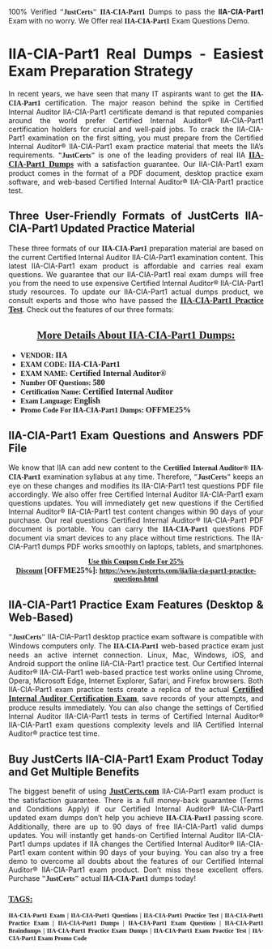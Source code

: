 <p style="text-align: justify;">100% Verified <span style="font-size:14px;"><span style="font-family:Georgia,serif;"><strong>"JustCerts"</strong></span></span> <span style="font-family:Georgia,serif;"><strong>IIA-CIA-Part1</strong></span> Dumps to pass the <strong>IIA-CIA-Part1</strong> Exam with no worry. We Offer real <span style="font-family:Georgia,serif;"><strong>IIA-CIA-Part1</strong></span> Exam Questions Demo.</p>

<h1 style="text-align: justify;"><strong>IIA-CIA-Part1 Real Dumps - Easiest Exam Preparation Strategy</strong></h1>

<p style="text-align: justify;">In recent years, we have seen that many IT aspirants want to get the <span style="font-family:Georgia,serif;"><strong>IIA-CIA-Part1</strong></span> certification. The major reason behind the spike in Certified Internal Auditor IIA-CIA-Part1 certificate demand is that reputed companies around the world prefer Certified Internal Auditor® IIA-CIA-Part1 certification holders for crucial and well-paid jobs. To crack the IIA-CIA-Part1 examination on the first sitting, you must prepare from the Certified Internal Auditor® IIA-CIA-Part1 exam practice material that meets the IIA’s requirements. <span style="font-size:14px;"><span style="font-family:Georgia,serif;"><strong>"JustCerts"</strong></span></span> is one of the leading providers of real IIA <a href="https://www.justcerts.com/iia/iia-cia-part1-practice-questions.html"><span style="font-size:16px;"><u><span style="font-family:Georgia,serif;"><strong>IIA-CIA-Part1 Dumps</strong></span></u></span></a> with a satisfaction guarantee. Our IIA-CIA-Part1 exam product comes in the format of a PDF document, desktop practice exam software, and web-based Certified Internal Auditor® IIA-CIA-Part1 practice test.</p>

<h2 style="text-align: justify;"><strong>Three User-Friendly Formats of JustCerts IIA-CIA-Part1 Updated Practice Material</strong></h2>

<p style="text-align: justify;">These three formats of our <span style="font-family:Georgia,serif;"><strong>IIA-CIA-Part1 </strong></span> preparation material are based on the current Certified Internal Auditor IIA-CIA-Part1 examination content. This latest IIA-CIA-Part1 exam product is affordable and carries real exam questions. We guarantee that our IIA-CIA-Part1 real exam dumps will free you from the need to use expensive Certified Internal Auditor® IIA-CIA-Part1 study resources. To update our IIA-CIA-Part1 actual dumps product, we consult experts and those who have passed the <a href="https://www.justcerts.com/iia/iia-cia-part1-practice-questions.html"><u><span style="font-size:16px;"><span style="font-family:Georgia,serif;"><strong>IIA-CIA-Part1 Practice Test</strong></span></span></u></a>. Check out the features of our three formats:</p>

<h2 style="text-align: center;"><u><strong><span style="font-family:Georgia,serif;">More Details About IIA-CIA-Part1 Dumps:</span></strong></u></h2>

<ul>
	<li style="text-align: justify;"><span style="font-size:14px;"><span style="font-family:Georgia,serif;"><strong>VENDOR: </strong></span></span><span style="font-size:16px;"><span style="font-family:Georgia,serif;"><strong>IIA</strong></span></span></li>
	<li style="text-align: justify;"><span style="font-size:14px;"><span style="font-family:Georgia,serif;"><strong>EXAM CODE: </strong></span></span><span style="font-size:16px;"><span style="font-family:Georgia,serif;"><strong>IIA-CIA-Part1</strong></span></span></li>
	<li style="text-align: justify;"><span style="font-size:14px;"><span style="font-family:Georgia,serif;"><strong>EXAM NAME: </strong></span></span><span style="font-size:16px;"><span style="font-family:Georgia,serif;"><strong>Certified Internal Auditor®</strong></span></span></li>
	<li style="text-align: justify;"><span style="font-size:14px;"><span style="font-family:Georgia,serif;"><strong>Number OF Questions: </strong></span></span><span style="font-size:16px;"><span style="font-family:Georgia,serif;"><strong>580</strong></span></span></li>
	<li style="text-align: justify;"><span style="font-size:14px;"><span style="font-family:Georgia,serif;"><strong>Certification Name: </strong></span></span><span style="font-size:16px;"><span style="font-family:Georgia,serif;"><strong>Certified Internal Auditor</strong></span></span></li>
	<li style="text-align: justify;"><span style="font-size:14px;"><span style="font-family:Georgia,serif;"><strong>Exam Language: </strong></span></span><span style="font-size:16px;"><span style="font-family:Georgia,serif;"><strong>English</strong></span></span></li>
	<li style="text-align: justify;"><span style="font-size:14px;"><span style="font-family:Georgia,serif;"><strong>Promo Code For IIA-CIA-Part1 Dumps: </strong></span></span><span style="font-size:16px;"><span style="font-family:Georgia,serif;"><strong>OFFME25%</strong></span></span></li>
</ul>

<h2 style="text-align: justify;"><strong>IIA-CIA-Part1 Exam Questions and Answers PDF File</strong></h2>

<p style="text-align: justify;">We know that IIA can add new content to the <span style="font-family:Georgia,serif;"><strong>Certified Internal Auditor® IIA-CIA-Part1</strong></span> examination syllabus at any time. Therefore, <span style="font-size:14px;"><span style="font-family:Georgia,serif;"><strong>"JustCerts"</strong></span></span> keeps an eye on these changes and modifies its IIA-CIA-Part1 test questions PDF file accordingly. We also offer free Certified Internal Auditor IIA-CIA-Part1 exam questions updates. You will immediately get new questions if the Certified Internal Auditor® IIA-CIA-Part1 test content changes within 90 days of your purchase. Our real questions Certified Internal Auditor® IIA-CIA-Part1 PDF document is portable. You can carry the <span style="font-family:Georgia,serif;"><strong>IIA-CIA-Part1</strong></span> questions PDF document via smart devices to any place without time restrictions. The IIA-CIA-Part1 dumps PDF works smoothly on laptops, tablets, and smartphones.</p>

<p style="text-align: center;"><span style="font-size:14px;"><span style="font-family:Georgia,serif;"><strong><u>Use this Coupon Code For 25% Discount</u> </strong></span></span><span style="font-size:16px;"><span style="font-family:Georgia,serif;"><strong>[OFFME25%]</strong></span></span><span style="font-size:14px;"><span style="font-family:Georgia,serif;"><strong>: <u><a href="https://www.justcerts.com/iia/iia-cia-part1-practice-questions.html">https://www.justcerts.com/iia/iia-cia-part1-practice-questions.html</a></u></strong></span></span></p>

<h2 style="text-align: justify;"><strong>IIA-CIA-Part1 Practice Exam Features (Desktop & Web-Based)</strong></h2>

<p style="text-align: justify;"><span style="font-size:14px;"><span style="font-family:Georgia,serif;"><strong>"JustCerts"</strong></span></span> IIA-CIA-Part1 desktop practice exam software is compatible with Windows computers only. The <span style="font-family:Georgia,serif;"><strong>IIA-CIA-Part1</strong></span> web-based practice exam just needs an active internet connection. Linux, Mac, Windows, iOS, and Android support the online IIA-CIA-Part1 practice test. Our Certified Internal Auditor® IIA-CIA-Part1 web-based practice test works online using Chrome, Opera, Microsoft Edge, Internet Explorer, Safari, and Firefox browsers. Both IIA-CIA-Part1 exam practice tests create a replica of the actual <u><a href="https://www.justcerts.com/iia/certified-internal-auditor-certification-exams.html"><span style="font-size:16px;"><span style="font-family:Georgia,serif;"><strong>Certified Internal Auditor Certification Exam</strong></span></span></a></u>, save records of your attempts, and produce results immediately. You can also change the settings of Certified Internal Auditor IIA-CIA-Part1 tests in terms of Certified Internal Auditor® IIA-CIA-Part1 exam questions complexity levels and IIA Certified Internal Auditor® practice test time.</p>

<h2 style="text-align: justify;"><strong>Buy JustCerts IIA-CIA-Part1 Exam Product Today and Get Multiple Benefits</strong></h2>

<p style="text-align: justify;">The biggest benefit of using <a href="https://www.justcerts.com/"><u><span style="font-size:16px;"><span style="font-family:Georgia,serif;"><strong>JustCerts.com</strong></span></span></u></a> IIA-CIA-Part1 exam product is the satisfaction guarantee. There is a full money-back guarantee (Terms and Conditions Apply) if our Certified Internal Auditor® IIA-CIA-Part1 updated exam dumps don’t help you achieve <span style="font-family:Georgia,serif;"><strong>IIA-CIA-Part1 </strong></span> passing score. Additionally, there are up to 90 days of free IIA-CIA-Part1 valid dumps updates. You will instantly get hands-on Certified Internal Auditor IIA-CIA-Part1 dumps updates if IIA changes the Certified Internal Auditor® IIA-CIA-Part1 exam content within 90 days of your buying. You can also try a free demo to overcome all doubts about the features of our Certified Internal Auditor® IIA-CIA-Part1 exam product. Don’t miss these excellent offers. Purchase <span style="font-size:14px;"><span style="font-family:Georgia,serif;"><strong>"JustCerts"</strong></span></span> actual <span style="font-family:Georgia,serif;"><strong>IIA-CIA-Part1</strong></span> dumps today!</p>

<h3 style="text-align: justify;"><u><span style="font-size:16px;"><span style="font-family:Georgia,serif;"><strong>TAGS:</strong></span></span></u></h3>

<p style="text-align: justify;"><span style="font-size:12px;"><span style="font-family:Georgia,serif;"><strong>IIA-CIA-Part1 Exam | IIA-CIA-Part1 Questions | IIA-CIA-Part1 Practice Test | IIA-CIA-Part1 Practice Exam | IIA-CIA-Part1 Dumps | IIA-CIA-Part1 Exam Questions | IIA-CIA-Part1 Braindumps | IIA-CIA-Part1 Practice Exam Dumps | IIA-CIA-Part1 Exam Practice Test | IIA-CIA-Part1 Exam Promo Code </strong></span></span></p>
